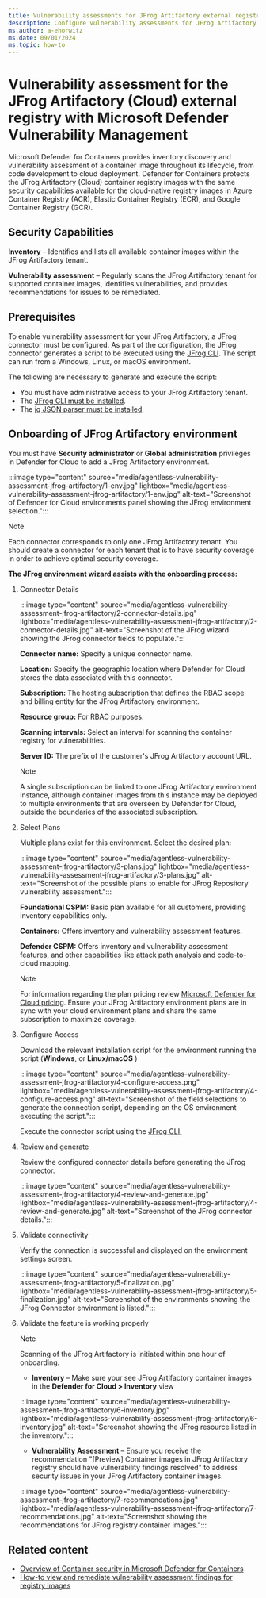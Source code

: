 ```yaml
---
title: Vulnerability assessments for JFrog Artifactory external registry with Microsoft Defender Vulnerability Management
description: Configure vulnerability assessments for JFrog Artifactory as an external registry with Microsoft Defender Vulnerability Management.
ms.author: a-ehorwitz
ms.date: 09/01/2024
ms.topic: how-to
---
```


# Vulnerability assessment for the JFrog Artifactory (Cloud) external registry with Microsoft Defender Vulnerability Management

Microsoft Defender for Containers provides inventory discovery and vulnerability assessment of a container image throughout its lifecycle, from code development to cloud deployment. Defender for Containers protects the JFrog Artifactory (Cloud) container registry images with the same security capabilities available for the cloud-native registry images in Azure Container Registry (ACR), Elastic Container Registry (ECR), and Google Container Registry (GCR).

## Security Capabilities

**Inventory** – Identifies and lists all available container images within the JFrog Artifactory tenant.

**Vulnerability assessment** – Regularly scans the JFrog Artifactory tenant for supported container images, identifies vulnerabilities, and provides recommendations for issues to be remediated.

## Prerequisites

To enable vulnerability assessment for your JFrog Artifactory, a JFrog connector must be configured. As part of the configuration, the JFrog connector generates a script to be executed using the [JFrog CLI](https://docs.jfrog-applications.jfrog.io/jfrog-applications/jfrog-cli). The script can run from a Windows, Linux, or macOS environment.

The following are necessary to generate and execute the script:

- You must have administrative access to your JFrog Artifactory tenant.
- The [JFrog CLI must be installed](https://docs.jfrog-applications.jfrog.io/jfrog-applications/jfrog-cli/install).
- The [jq JSON parser must be installed](https://jqlang.github.io/jq/).

## Onboarding of JFrog Artifactory environment

You must have **Security administrator** or **Global administration** privileges in Defender for Cloud to add a JFrog Artifactory environment.

:::image type="content" source="media/agentless-vulnerability-assessment-jfrog-artifactory/1-env.jpg" lightbox="media/agentless-vulnerability-assessment-jfrog-artifactory/1-env.jpg" alt-text="Screenshot of Defender for Cloud environments panel showing the JFrog environment selection.":::

> [!NOTE]
> Each connector corresponds to only one JFrog Artifactory tenant. You should create a connector for each tenant that is to have security coverage in order to achieve optimal security coverage.

**The JFrog environment wizard assists with the onboarding process:**

1. Connector Details

    :::image type="content" source="media/agentless-vulnerability-assessment-jfrog-artifactory/2-connector-details.jpg" lightbox="media/agentless-vulnerability-assessment-jfrog-artifactory/2-connector-details.jpg" alt-text="Screenshot of the JFrog wizard showing the JFrog connector fields to populate.":::

    **Connector name:** Specify a unique connector name.
   
    **Location:** Specify the geographic location where Defender for Cloud stores the data associated with this connector.
   
    **Subscription:** The hosting subscription that defines the RBAC scope and billing entity for the JFrog Artifactory environment.
   
    **Resource group:** For RBAC purposes.
        
    **Scanning intervals:** Select an interval for scanning the container registry for vulnerabilities.

   
    **Server ID:** The prefix of the customer's JFrog Artifactory account URL. 

    > [!NOTE]
    > A single subscription can be linked to one JFrog Artifactory environment instance, although container images from this instance may be deployed to multiple environments that are overseen by Defender for Cloud, outside the boundaries of the associated subscription.

2. Select Plans
   
     Multiple plans exist for this environment. Select the desired plan:
     
    :::image type="content" source="media/agentless-vulnerability-assessment-jfrog-artifactory/3-plans.jpg" lightbox="media/agentless-vulnerability-assessment-jfrog-artifactory/3-plans.jpg" alt-text="Screenshot of the possible plans to enable for JFrog Repository vulnerability assessment.":::

    **Foundational CSPM:** Basic plan available for all customers, providing inventory capabilities only.
    
    **Containers:** Offers inventory and vulnerability assessment features.  
    
    **Defender CSPM:** Offers inventory and vulnerability assessment features, and other capabilities like attack path analysis and code-to-cloud mapping.
    
    > [!NOTE] 
    > For information regarding the plan pricing review [Microsoft Defender for Cloud pricing](https://azure.microsoft.com/pricing/details/defender-for-cloud/). Ensure your JFrog Artifactory environment plans are in sync with your cloud environment plans and share the same subscription to maximize coverage.
    
3. Configure Access
    
    Download the relevant installation script for the environment running the script (**Windows**, or **Linux/macOS** )

    :::image type="content" source="media/agentless-vulnerability-assessment-jfrog-artifactory/4-configure-access.png" lightbox="media/agentless-vulnerability-assessment-jfrog-artifactory/4-configure-access.png" alt-text="Screenshot of the field selections to generate the connection script, depending on the OS environment executing the script.":::

    Execute the connector script using the [JFrog CLI.](https://docs.jfrog-applications.jfrog.io/jfrog-applications/jfrog-cli)

4. Review and generate

    Review the configured connector details before generating the JFrog connector.
    
    :::image type="content" source="media/agentless-vulnerability-assessment-jfrog-artifactory/4-review-and-generate.jpg" lightbox="media/agentless-vulnerability-assessment-jfrog-artifactory/4-review-and-generate.jpg" alt-text="Screenshot of the JFrog connector details.":::
    
5. Validate connectivity  

    Verify the connection is successful and displayed on the environment settings screen.
    
    :::image type="content" source="media/agentless-vulnerability-assessment-jfrog-artifactory/5-finalization.jpg" lightbox="media/agentless-vulnerability-assessment-jfrog-artifactory/5-finalization.jpg" alt-text="Screenshot of the environments showing the JFrog Connector environment is listed.":::
    
6. Validate the feature is working properly
   
    > [!NOTE] 
    > Scanning of the JFrog Artifactory is initiated within one hour of onboarding.
    
    - **Inventory** – Make sure your see JFrog Artifactory container images in the **Defender for Cloud > Inventory** view
    
    :::image type="content" source="media/agentless-vulnerability-assessment-jfrog-artifactory/6-inventory.jpg" lightbox="media/agentless-vulnerability-assessment-jfrog-artifactory/6-inventory.jpg" alt-text="Screenshot showing the JFrog resource listed in the inventory.":::

    -  **Vulnerability Assessment** – Ensure you receive the recommendation "[Preview] Container images in JFrog Artifactory registry should have vulnerability findings resolved" to address security issues in your JFrog Artifactory container images.
    
    :::image type="content" source="media/agentless-vulnerability-assessment-jfrog-artifactory/7-recommendations.jpg" lightbox="media/agentless-vulnerability-assessment-jfrog-artifactory/7-recommendations.jpg" alt-text="Screenshot showing the recommendations for JFrog registry container images.":::

## Related content

- [Overview of Container security in Microsoft Defender for Containers](/azure/defender-for-cloud/defender-for-containers-introduction)
- [How-to view and remediate vulnerability assessment findings for registry images](/azure/defender-for-cloud/view-and-remediate-vulnerability-registry-images)
